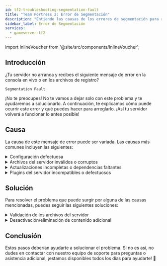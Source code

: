 ```yaml
---
id: tf2-troubleshooting-segmentation-fault
title: "Team Fortress 2: Error de Segmentación"
description: "Entiende las causas de los errores de segmentación para restaurar la estabilidad y el rendimiento de tu servidor rápidamente → Aprende más ahora"
sidebar_label: Error de Segmentación
services:
  - gameserver-tf2
---
```


import InlineVoucher from '@site/src/components/InlineVoucher';

## Introducción

¿Tu servidor no arranca y recibes el siguiente mensaje de error en la consola en vivo o en los archivos de registro?

```
Segmentation Fault
```

¡No te preocupes! No te vamos a dejar solo con este problema y te ayudaremos a solucionarlo. A continuación, te explicamos cómo puede ocurrir este error y qué puedes hacer para arreglarlo. ¡Así tu servidor volverá a funcionar lo antes posible!



<InlineVoucher />



## Causa

La causa de este mensaje de error puede ser variada. Las causas más comunes incluyen las siguientes:

<details>
  <summary>Configuración defectuosa</summary>

Un archivo de configuración mal configurado o incompleto puede hacer que el servidor acceda a parámetros inválidos o áreas de memoria no válidas al arrancar o durante la operación.

Esto puede ocurrir especialmente si, por ejemplo, las indentaciones o asignaciones de valores no se aplican correctamente. Como resultado, puede provocar un fallo o un comportamiento indefinido (por ejemplo, error de segmentación).

</details>

<details>
  <summary>Archivos del servidor inválidos o corruptos</summary>

  Debido a transferencias defectuosas, cambios manuales o instalaciones dañadas, es posible que archivos centrales del servidor se corrompan. Esto puede causar comportamientos inesperados o fallos críticos como un error de segmentación al cargar o ejecutar.

</details>

<details>
  <summary>Actualizaciones incompletas o dependencias faltantes</summary>

  Si una actualización del servidor no se completa totalmente o faltan ciertas dependencias o módulos, pueden ocurrir errores al arrancar o durante el tiempo de ejecución.

</details>

<details>
  <summary>Plugins del servidor incompatibles o defectuosos</summary>

  Extensiones adicionales como SourceMod/Metamod o plugins que no sean compatibles con la versión del servidor usada o que estén mal programados pueden afectar directamente el acceso a la memoria del servidor y causar problemas.

</details>



## Solución

Para resolver el problema que puede surgir por alguna de las causas mencionadas, puedes seguir las siguientes soluciones: 

<details>
  <summary>Validación de los archivos del servidor</summary>

Para evitar posibles errores por archivos de juego dañados o incompletos, se recomienda usar la función **Validar archivos de Steam** en el **panel** del servidor de juegos.

![img](https://screensaver01.zap-hosting.com/index.php/s/wkJkGqPPg3NxrRt/preview)

  El servidor de juegos se verifica automáticamente mediante SteamCMD y los archivos faltantes o defectuosos se reemplazan por la versión original. El proceso es totalmente automático y asegura que los archivos del servidor coincidan con la versión actual de Steam.

</details>

<details>
  <summary>Desactivación/eliminación de contenido adicional</summary>

Si has añadido contenido adicional como Sourcemod/Metamod y plugins a tu servidor de juegos, tiene sentido desactivarlos y eliminarlos temporalmente al menos una vez.

Este paso puede descartar si los problemas son causados por el contenido adicional. Después de actualizaciones, por ejemplo, a menudo hay problemas con este tipo de contenido porque ya no es compatible o aún no lo es con la nueva versión del servidor.

</details>

## Conclusión

Estos pasos deberían ayudarte a solucionar el problema. Si no es así, no dudes en contactar con nuestro equipo de soporte para preguntas o asistencia adicional, ¡estamos disponibles todos los días para ayudarte! 🙂

<InlineVoucher />